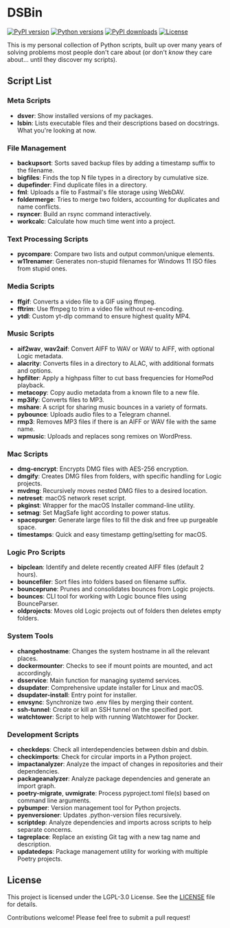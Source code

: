 # DSBin

[![PyPI version](https://img.shields.io/pypi/v/dsbin.svg)](https://pypi.org/project/dsbin/)
[![Python versions](https://img.shields.io/pypi/pyversions/dsbin.svg)](https://pypi.org/project/dsbin/)
[![PyPI downloads](https://img.shields.io/pypi/dm/dsbin.svg)](https://pypi.org/project/dsbin/)
[![License](https://img.shields.io/pypi/l/dsbin.svg)](https://github.com/dannystewart/dsbin/blob/main/LICENSE)

This is my personal collection of Python scripts, built up over many years of solving problems most people don't care about (or don't *know* they care about… until they discover my scripts).

## Script List

### Meta Scripts
- **dsver**: Show installed versions of my packages.
- **lsbin**: Lists executable files and their descriptions based on docstrings. What you're looking at now.

### File Management
- **backupsort**: Sorts saved backup files by adding a timestamp suffix to the filename.
- **bigfiles**: Finds the top N file types in a directory by cumulative size.
- **dupefinder**: Find duplicate files in a directory.
- **fml**: Uploads a file to Fastmail's file storage using WebDAV.
- **foldermerge**: Tries to merge two folders, accounting for duplicates and name conflicts.
- **rsyncer**: Build an rsync command interactively.
- **workcalc**: Calculate how much time went into a project.

### Text Processing Scripts
- **pycompare**: Compare two lists and output common/unique elements.
- **w11renamer**: Generates non-stupid filenames for Windows 11 ISO files from stupid ones.

### Media Scripts
- **ffgif**: Converts a video file to a GIF using ffmpeg.
- **fftrim**: Use ffmpeg to trim a video file without re-encoding.
- **ytdl**: Custom yt-dlp command to ensure highest quality MP4.

### Music Scripts
- **aif2wav**, **wav2aif**: Convert AIFF to WAV or WAV to AIFF, with optional Logic metadata.
- **alacrity**: Converts files in a directory to ALAC, with additional formats and options.
- **hpfilter**: Apply a highpass filter to cut bass frequencies for HomePod playback.
- **metacopy**: Copy audio metadata from a known file to a new file.
- **mp3ify**: Converts files to MP3.
- **mshare**: A script for sharing music bounces in a variety of formats.
- **pybounce**: Uploads audio files to a Telegram channel.
- **rmp3**: Removes MP3 files if there is an AIFF or WAV file with the same name.
- **wpmusic**: Uploads and replaces song remixes on WordPress.

### Mac Scripts
- **dmg-encrypt**: Encrypts DMG files with AES-256 encryption.
- **dmgify**: Creates DMG files from folders, with specific handling for Logic projects.
- **mvdmg**: Recursively moves nested DMG files to a desired location.
- **netreset**: macOS network reset script.
- **pkginst**: Wrapper for the macOS Installer command-line utility.
- **setmag**: Set MagSafe light according to power status.
- **spacepurger**: Generate large files to fill the disk and free up purgeable space.
- **timestamps**: Quick and easy timestamp getting/setting for macOS.

### Logic Pro Scripts
- **bipclean**: Identify and delete recently created AIFF files (default 2 hours).
- **bouncefiler**: Sort files into folders based on filename suffix.
- **bounceprune**: Prunes and consolidates bounces from Logic projects.
- **bounces**: CLI tool for working with Logic bounce files using BounceParser.
- **oldprojects**: Moves old Logic projects out of folders then deletes empty folders.

### System Tools
- **changehostname**: Changes the system hostname in all the relevant places.
- **dockermounter**: Checks to see if mount points are mounted, and act accordingly.
- **dsservice**: Main function for managing systemd services.
- **dsupdater**: Comprehensive update installer for Linux and macOS.
- **dsupdater-install**: Entry point for installer.
- **envsync**: Synchronize two .env files by merging their content.
- **ssh-tunnel**: Create or kill an SSH tunnel on the specified port.
- **watchtower**: Script to help with running Watchtower for Docker.

### Development Scripts
- **checkdeps**: Check all interdependencies between dsbin and dsbin.
- **checkimports**: Check for circular imports in a Python project.
- **impactanalyzer**: Analyze the impact of changes in repositories and their dependencies.
- **packageanalyzer**: Analyze package dependencies and generate an import graph.
- **poetry-migrate**, **uvmigrate**: Process pyproject.toml file(s) based on command line arguments.
- **pybumper**: Version management tool for Python projects.
- **pyenversioner**: Updates .python-version files recursively.
- **scriptdep**: Analyze dependencies and imports across scripts to help separate concerns.
- **tagreplace**: Replace an existing Git tag with a new tag name and description.
- **updatedeps**: Package management utility for working with multiple Poetry projects.

## License
This project is licensed under the LGPL-3.0 License. See the [LICENSE](https://github.com/dannystewart/dsbin/blob/main/LICENSE) file for details.

Contributions welcome! Please feel free to submit a pull request!
